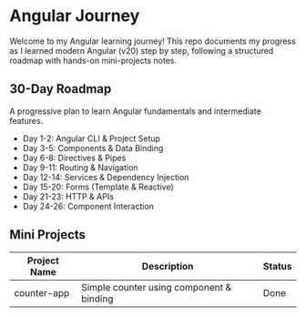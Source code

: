 # Angular Journey 
Welcome to my Angular learning journey!  This repo documents my progress as I learned modern Angular (v20) step by step,
following a structured roadmap with hands-on mini-projects  notes.


## 30-Day Roadmap
A progressive plan to learn Angular fundamentals and intermediate features.
- Day 1-2: Angular CLI & Project Setup
- Day 3-5: Components & Data Binding
- Day 6-8: Directives & Pipes
- Day 9-11:  Routing & Navigation
- Day 12-14: Services & Dependency Injection
- Day 15-20: Forms (Template & Reactive)
- Day 21-23: HTTP & APIs
- Day 24-26: Component Interaction


## Mini Projects
| Project Name | Description                               | Status |
|--------------|-------------------------------------------|--------|
| counter-app  | Simple counter using  component & binding | Done   |